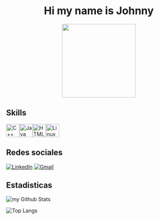 # <div align="center" >Hi my name is Johnny </div>
<div align="center"><img src="https://media.giphy.com/media/lJNoBCvQYp7nq/giphy.gif?" width="200"/> </div>

## Skills
<p align="left">
<a href="https://docs.microsoft.com/en-us/cpp/?view=msvc-170" target="_blank" rel="noreferrer"><img src="https://raw.githubusercontent.com/danielcranney/readme-generator/main/public/icons/skills/cplusplus-colored.svg" width="36" height="36" alt="C++" /></a><a href="https://www.oracle.com/java/" target="_blank" rel="noreferrer"><img src="https://raw.githubusercontent.com/danielcranney/readme-generator/main/public/icons/skills/java-colored.svg" width="36" height="36" alt="Java" /></a><a href="https://developer.mozilla.org/en-US/docs/Glossary/HTML5" target="_blank" rel="noreferrer"><img src="https://raw.githubusercontent.com/danielcranney/readme-generator/main/public/icons/skills/html5-colored.svg" width="36" height="36" alt="HTML5" /></a><a href="https://www.linux.org" target="_blank" rel="noreferrer"><img src="https://raw.githubusercontent.com/danielcranney/readme-generator/main/public/icons/skills/linux-colored.svg" width="36" height="36" alt="Linux" /></a>
</p>            

## Redes sociales 

[![LinkedIn](https://img.shields.io/badge/linkedin-%230077B5.svg?style=for-the-badge&logo=linkedin&logoColor=white)](linkedin.com/in/johnny-tiub)
[![Gmail](https://img.shields.io/badge/Gmail-D14836?style=for-the-badge&logo=gmail&logoColor=white)](johnnyetiu@gmail.com)

## Estadisticas

<img align="center" src="https://github-readme-stats.vercel.app/api?username=JohnnyTiu&include_all_commits=true&count_private=true&show_icons=true&line_height=20&title_color=2B5BBD&icon_color=1124BB&text_color=A1A1A1&bg_color=0,000000,130F40" alt="my Github Stats"/>

![Top Langs](https://github-readme-stats.vercel.app/api/top-langs/?username=JohnnyTiu&layout=compact&theme=dark)
